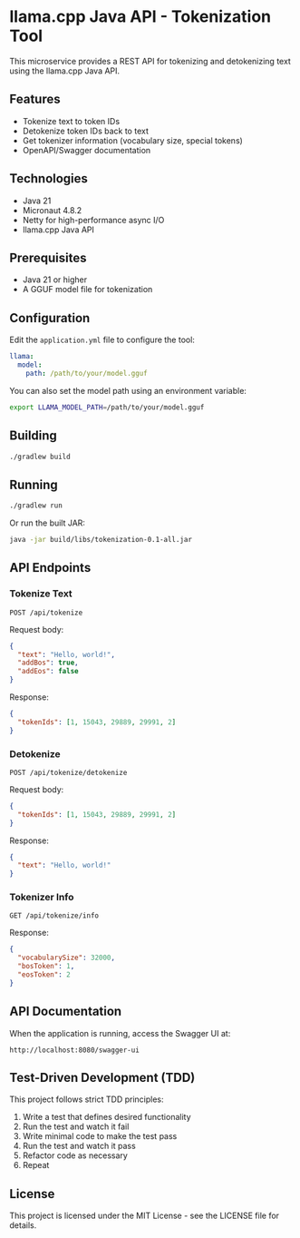 # llama.cpp Java API - Tokenization Tool

This microservice provides a REST API for tokenizing and detokenizing text using the llama.cpp Java API.

## Features

- Tokenize text to token IDs
- Detokenize token IDs back to text
- Get tokenizer information (vocabulary size, special tokens)
- OpenAPI/Swagger documentation

## Technologies

- Java 21
- Micronaut 4.8.2
- Netty for high-performance async I/O
- llama.cpp Java API

## Prerequisites

- Java 21 or higher
- A GGUF model file for tokenization

## Configuration

Edit the `application.yml` file to configure the tool:

```yaml
llama:
  model:
    path: /path/to/your/model.gguf
```

You can also set the model path using an environment variable:

```bash
export LLAMA_MODEL_PATH=/path/to/your/model.gguf
```

## Building

```bash
./gradlew build
```

## Running

```bash
./gradlew run
```

Or run the built JAR:

```bash
java -jar build/libs/tokenization-0.1-all.jar
```

## API Endpoints

### Tokenize Text

```
POST /api/tokenize
```

Request body:
```json
{
  "text": "Hello, world!",
  "addBos": true,
  "addEos": false
}
```

Response:
```json
{
  "tokenIds": [1, 15043, 29889, 29991, 2]
}
```

### Detokenize

```
POST /api/tokenize/detokenize
```

Request body:
```json
{
  "tokenIds": [1, 15043, 29889, 29991, 2]
}
```

Response:
```json
{
  "text": "Hello, world!"
}
```

### Tokenizer Info

```
GET /api/tokenize/info
```

Response:
```json
{
  "vocabularySize": 32000,
  "bosToken": 1,
  "eosToken": 2
}
```

## API Documentation

When the application is running, access the Swagger UI at:

```
http://localhost:8080/swagger-ui
```

## Test-Driven Development (TDD)

This project follows strict TDD principles:

1. Write a test that defines desired functionality
2. Run the test and watch it fail
3. Write minimal code to make the test pass
4. Run the test and watch it pass
5. Refactor code as necessary
6. Repeat

## License

This project is licensed under the MIT License - see the LICENSE file for details.


